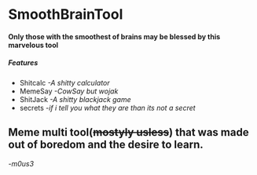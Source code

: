 # SmoothBrainTool

#### Only those with the smoothest of brains may be blessed by this marvelous tool

##### Features
 - Shitcalc        *-A shitty calculator*
 - MemeSay         *-CowSay but wojak*
 - ShitJack        *-A shitty blackjack game*
 - secrets         *-if i tell you what they are than its not a secret*

Meme multi tool(~~mostyly usless~~) that was made out of boredom and the desire to learn.
---

*-m0us3*

